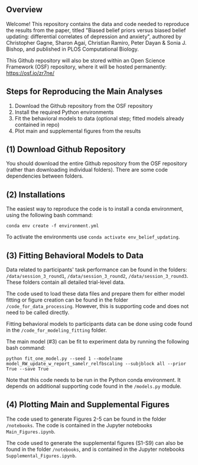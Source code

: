 ## Overview

Welcome! This repository contains the data and code needed to reproduce the results from the paper, titled "Biased belief priors versus biased belief updating: differential correlates of depression and anxiety", authored by Christopher Gagne, Sharon Agai, Christian Ramiro, Peter Dayan & Sonia J. Bishop, and published in PLOS Computational Biology.

This Github repository will also be stored within an Open Science Framework (OSF) repository, where it will be hosted permanently: https://osf.io/zr7ne/

## Steps for Reproducing the Main Analyses

1. Download the Github repository from the OSF repository
2. Install the required Python environments
3. Fit the behavioral models to data (optional step; fitted models already contained in repo)
4. Plot main and supplemental figures from the results

## (1) Download Github Repository

You should download the entire Github repository from the OSF repository (rather than downloading individual folders). There are some code dependencies between folders.

## (2) Installations

The easiest way to reproduce the code is to install a conda environment, using the following bash command:

```
conda env create -f environment.yml
```

To activate the environments use `conda activate env_belief_updating`.

## (3) Fitting Behavioral Models to Data

Data related to participants' task performance can be found in the folders: `/data/session_3_round1`, `/data/session_3_round2`, `/data/session_3_round3`. These folders contain all detailed trial-level data.

The code used to load these data files and prepare them for either model fitting or figure creation can be found in the folder `/code_for_data_processing`. However, this is supporting code and does not need to be called directly.

Fitting behavioral models to participants data can be done using code found in the `/code_for_modeling_fitting` folder.

The main model (\#3) can be fit to experiment data by running the following bash command:

```
python fit_one_model.py --seed 1 --modelname model_RW_update_w_report_samelr_relfbscaling --subjblock all --prior True --save True
```

Note that this code needs to be run in the Python conda environment. It depends on additional supporting code found in the `/models.py` module.

## (4) Plotting Main and Supplemental Figures

The code used to generate Figures 2-5 can be found in the folder `/notebooks`. The code is contained in the Jupyter notebooks `Main_Figures.ipynb`.

The code used to generate the supplemental figures (S1-S9) can also be found in the folder `/notebooks`, and is contained in the Jupyter notebooks `Supplemental_Figures.ipynb`.
